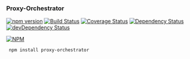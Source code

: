 ### Proxy-Orchestrator

[![npm version](https://badge.fury.io/js/proxy-orchestrator.svg)](https://badge.fury.io/js/proxy-orchestrator) [![Build Status](https://travis-ci.org/dgofman/proxy-orchestrator.svg)](https://travis-ci.org/dgofman/proxy-orchestrator) [![Coverage Status](https://coveralls.io/repos/dgofman/proxy-orchestrator/badge.svg?branch=master&service=github)](https://coveralls.io/github/dgofman/proxy-orchestrator?branch=master) [![Dependency Status](https://david-dm.org/dgofman/proxy-orchestrator.svg)](https://david-dm.org/dgofman/proxy-orchestrator) [![devDependency Status](https://david-dm.org/dgofman/proxy-orchestrator/dev-status.svg)](https://david-dm.org/dgofman/proxy-orchestrator#info=devDependencies)

[![NPM](https://nodei.co/npm/proxy-orchestrator.png)](https://nodei.co/npm/proxy-orchestrator/)

```
 npm install proxy-orchestrator
```

